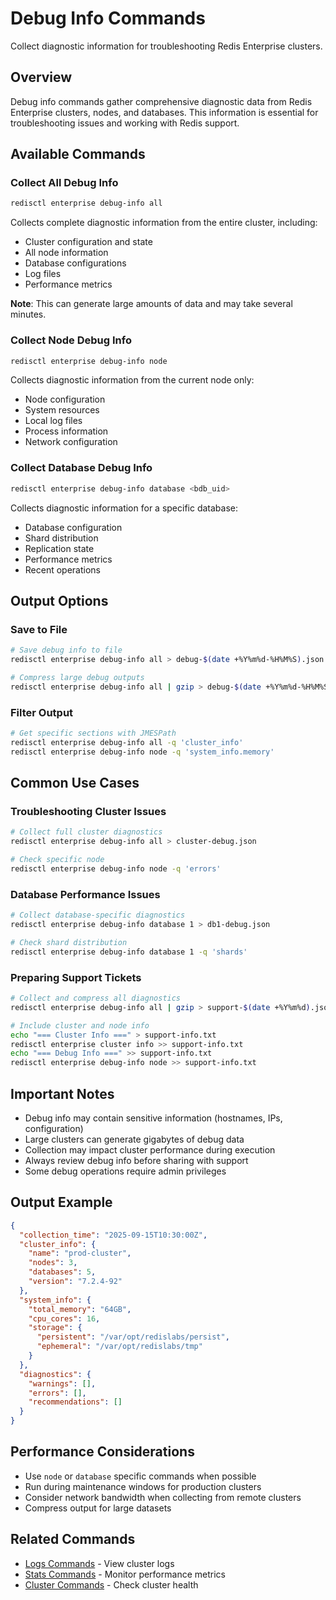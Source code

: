 # Debug Info Commands

Collect diagnostic information for troubleshooting Redis Enterprise clusters.

## Overview

Debug info commands gather comprehensive diagnostic data from Redis Enterprise clusters, nodes, and databases. This information is essential for troubleshooting issues and working with Redis support.

## Available Commands

### Collect All Debug Info

```bash
redisctl enterprise debug-info all
```

Collects complete diagnostic information from the entire cluster, including:
- Cluster configuration and state
- All node information
- Database configurations
- Log files
- Performance metrics

**Note**: This can generate large amounts of data and may take several minutes.

### Collect Node Debug Info

```bash
redisctl enterprise debug-info node
```

Collects diagnostic information from the current node only:
- Node configuration
- System resources
- Local log files
- Process information
- Network configuration

### Collect Database Debug Info

```bash
redisctl enterprise debug-info database <bdb_uid>
```

Collects diagnostic information for a specific database:
- Database configuration
- Shard distribution
- Replication state
- Performance metrics
- Recent operations

## Output Options

### Save to File

```bash
# Save debug info to file
redisctl enterprise debug-info all > debug-$(date +%Y%m%d-%H%M%S).json

# Compress large debug outputs
redisctl enterprise debug-info all | gzip > debug-$(date +%Y%m%d-%H%M%S).json.gz
```

### Filter Output

```bash
# Get specific sections with JMESPath
redisctl enterprise debug-info all -q 'cluster_info'
redisctl enterprise debug-info node -q 'system_info.memory'
```

## Common Use Cases

### Troubleshooting Cluster Issues

```bash
# Collect full cluster diagnostics
redisctl enterprise debug-info all > cluster-debug.json

# Check specific node
redisctl enterprise debug-info node -q 'errors'
```

### Database Performance Issues

```bash
# Collect database-specific diagnostics
redisctl enterprise debug-info database 1 > db1-debug.json

# Check shard distribution
redisctl enterprise debug-info database 1 -q 'shards'
```

### Preparing Support Tickets

```bash
# Collect and compress all diagnostics
redisctl enterprise debug-info all | gzip > support-$(date +%Y%m%d).json.gz

# Include cluster and node info
echo "=== Cluster Info ===" > support-info.txt
redisctl enterprise cluster info >> support-info.txt
echo "=== Debug Info ===" >> support-info.txt
redisctl enterprise debug-info node >> support-info.txt
```

## Important Notes

- Debug info may contain sensitive information (hostnames, IPs, configuration)
- Large clusters can generate gigabytes of debug data
- Collection may impact cluster performance during execution
- Always review debug info before sharing with support
- Some debug operations require admin privileges

## Output Example

```json
{
  "collection_time": "2025-09-15T10:30:00Z",
  "cluster_info": {
    "name": "prod-cluster",
    "nodes": 3,
    "databases": 5,
    "version": "7.2.4-92"
  },
  "system_info": {
    "total_memory": "64GB",
    "cpu_cores": 16,
    "storage": {
      "persistent": "/var/opt/redislabs/persist",
      "ephemeral": "/var/opt/redislabs/tmp"
    }
  },
  "diagnostics": {
    "warnings": [],
    "errors": [],
    "recommendations": []
  }
}
```

## Performance Considerations

- Use `node` or `database` specific commands when possible
- Run during maintenance windows for production clusters
- Consider network bandwidth when collecting from remote clusters
- Compress output for large datasets

## Related Commands

- [Logs Commands](logs.md) - View cluster logs
- [Stats Commands](stats.md) - Monitor performance metrics
- [Cluster Commands](cluster.md) - Check cluster health